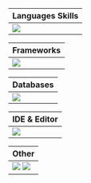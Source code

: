 <div align="center" >
<table>
<thead><tr><th>Languages Skills</th></tr></thead>
<tbody><tr><td><img src="https://skillicons.dev/icons?i=kotlin,py,java&theme=dark"/></td></tr></tbody>
</table>
<table>
<thead><tr><th>Frameworks</th></tr></thead>
<tbody><tr><td><img src="https://skillicons.dev/icons?i=flask,ktor&theme=dark"/></td></tr></tbody>
</table>
<table>
<thead><tr><th>Databases</th></tr></thead>
<tbody><tr><td><img src="https://skillicons.dev/icons?i=mongodb,mysql&theme=dark" /></td></tr></tbody>
</table>
<table>
<thead><tr><th>IDE & Editor</th></tr></thead>
<tbody><tr><td><img src="https://skillicons.dev/icons?i=vscode,androidstudio,idea&theme=dark" /></td></tr></tbody>
</table>
<table>
<thead><tr><th>Other</th></tr></thead>
<tbody><tr><td>
<img src="https://skillicons.dev/icons?i=github,git&theme=dark" />
<img src="https://skillicons.dev/icons?i=html,css&theme=dark" />
</td></tr></tbody>
</table>
</div>
